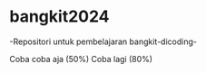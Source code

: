 # bangkit2024
-Repositori untuk pembelajaran bangkit-dicoding-

Coba coba aja (50%)
Coba lagi (80%)
